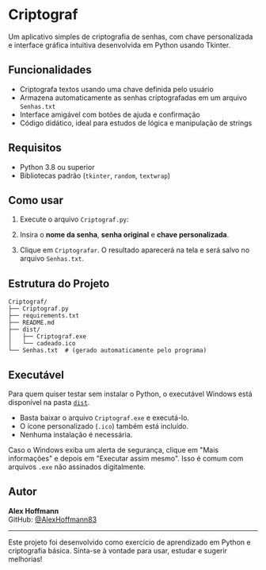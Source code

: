 
# Criptograf

Um aplicativo simples de criptografia de senhas, com chave personalizada e interface gráfica intuitiva desenvolvida em Python usando Tkinter.

## Funcionalidades

- Criptografa textos usando uma chave definida pelo usuário
- Armazena automaticamente as senhas criptografadas em um arquivo `Senhas.txt`
- Interface amigável com botões de ajuda e confirmação
- Código didático, ideal para estudos de lógica e manipulação de strings

## Requisitos

- Python 3.8 ou superior
- Bibliotecas padrão (`tkinter`, `random`, `textwrap`)

## Como usar

1. Execute o arquivo `Criptograf.py`:

2. Insira o **nome da senha**, **senha original** e **chave personalizada**.

3. Clique em `Criptografar`. O resultado aparecerá na tela e será salvo no arquivo `Senhas.txt`.

## Estrutura do Projeto

```
Criptograf/
├── Criptograf.py
├── requirements.txt
├── README.md
├── dist/
│   ├── Criptograf.exe
│   └── cadeado.ico
└── Senhas.txt  # (gerado automaticamente pelo programa)

```

## Executável

Para quem quiser testar sem instalar o Python, o executável Windows está disponível na pasta [`dist`](./dist).

- Basta baixar o arquivo `Criptograf.exe` e executá-lo.
- O ícone personalizado (`.ico`) também está incluído.
- Nenhuma instalação é necessária.

 Caso o Windows exiba um alerta de segurança, clique em "Mais informações" e depois em "Executar assim mesmo". Isso é comum com arquivos `.exe` não assinados digitalmente.


## Autor

**Alex Hoffmann**  
GitHub: [@AlexHoffmann83](https://github.com/AlexHoffmann83)

---

Este projeto foi desenvolvido como exercício de aprendizado em Python e criptografia básica. Sinta-se à vontade para usar, estudar e sugerir melhorias!
